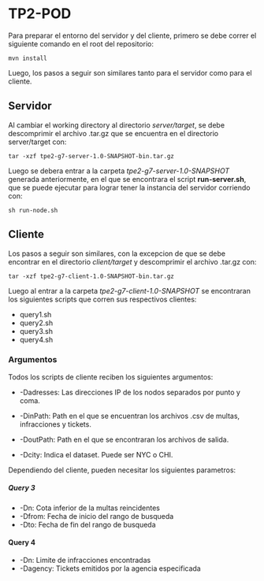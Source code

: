 # TP2-POD
Para preparar el entorno del servidor y del cliente, primero se debe correr el siguiente comando en el root del repositorio:

``mvn install ``

Luego, los pasos a seguir son similares tanto para el servidor como para el cliente.
## Servidor



Al cambiar el working directory al directorio *server/target*, se debe descomprimir el archivo .tar.gz que se encuentra en el directorio server/target con:

``tar -xzf tpe2-g7-server-1.0-SNAPSHOT-bin.tar.gz ``

Luego se debera entrar a la carpeta *tpe2-g7-server-1.0-SNAPSHOT* generada anteriormente, en el que se encontrara el script **run-server.sh**, que se puede ejecutar para lograr tener la instancia del servidor corriendo con:

``sh run-node.sh``

## Cliente

Los pasos a seguir son similares, con la excepcion de que se debe encontrar en el directorio *client/target* y descomprimir el archivo .tar.gz con:

``tar -xzf tpe2-g7-client-1.0-SNAPSHOT-bin.tar.gz ``

Luego al entrar a la carpeta *tpe2-g7-client-1.0-SNAPSHOT* se encontraran los siguientes scripts que corren sus respectivos clientes:

- query1.sh
- query2.sh
- query3.sh
- query4.sh

### Argumentos 

Todos los scripts de cliente reciben los siguientes argumentos:

- -Dadresses: Las direcciones IP de los nodos separados por punto y coma.

- -DinPath: Path en el que se encuentran los archivos .csv de multas, infracciones y tickets. 

- -DoutPath: Path en el que se encontraran los archivos de salida.

- -Dcity: Indica el dataset. Puede ser NYC o CHI.

Dependiendo del cliente, pueden necesitar los siguientes parametros:
##### Query 3

- -Dn: Cota inferior de la multas reincidentes
- -Dfrom: Fecha de inicio del rango de busqueda
- -Dto: Fecha de fin del rango de busqueda

#### Query 4

- -Dn: Limite de infracciones encontradas 
- -Dagency: Tickets emitidos por la agencia especificada